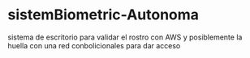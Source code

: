 # sistemBiometric-Autonoma
sistema de escritorio para validar el rostro con AWS y posiblemente la huella  con una red conbolicionales para dar acceso
